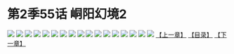 # 第2季55话 峒阳幻境2
![](https://s2.baozimh.com/scomic/sanyanxiaotianlu-samanhua/0/501-cdzi/1.jpg)
![](https://s2.baozimh.com/scomic/sanyanxiaotianlu-samanhua/0/501-cdzi/2.jpg)
![](https://s2.baozimh.com/scomic/sanyanxiaotianlu-samanhua/0/501-cdzi/3.jpg)
![](https://s2.baozimh.com/scomic/sanyanxiaotianlu-samanhua/0/501-cdzi/4.jpg)
![](https://s2.baozimh.com/scomic/sanyanxiaotianlu-samanhua/0/501-cdzi/5.jpg)
![](https://s2.baozimh.com/scomic/sanyanxiaotianlu-samanhua/0/501-cdzi/6.jpg)
![](https://s2.baozimh.com/scomic/sanyanxiaotianlu-samanhua/0/501-cdzi/7.jpg)
![](https://s2.baozimh.com/scomic/sanyanxiaotianlu-samanhua/0/501-cdzi/8.jpg)
![](https://s2.baozimh.com/scomic/sanyanxiaotianlu-samanhua/0/501-cdzi/9.jpg)
![](https://s2.baozimh.com/scomic/sanyanxiaotianlu-samanhua/0/501-cdzi/10.jpg)
![](https://s2.baozimh.com/scomic/sanyanxiaotianlu-samanhua/0/501-cdzi/11.jpg)
![](https://s2.baozimh.com/scomic/sanyanxiaotianlu-samanhua/0/501-cdzi/12.jpg)
![](https://s2.baozimh.com/scomic/sanyanxiaotianlu-samanhua/0/501-cdzi/13.jpg)
![](https://s2.baozimh.com/scomic/sanyanxiaotianlu-samanhua/0/501-cdzi/14.jpg)
![](https://s2.baozimh.com/scomic/sanyanxiaotianlu-samanhua/0/501-cdzi/15.jpg)
![](https://s2.baozimh.com/scomic/sanyanxiaotianlu-samanhua/0/501-cdzi/16.jpg)
![](https://s2.baozimh.com/scomic/sanyanxiaotianlu-samanhua/0/501-cdzi/17.jpg)
[【上一章】](./501.md)
[【目录】](./README.md)
[【下一章】](./503.md)
